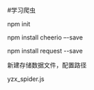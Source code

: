 #学习爬虫

npm init

npm install cheerio –-save

npm install request --save

新建存储数据文件，配置路径

yzx_spider.js